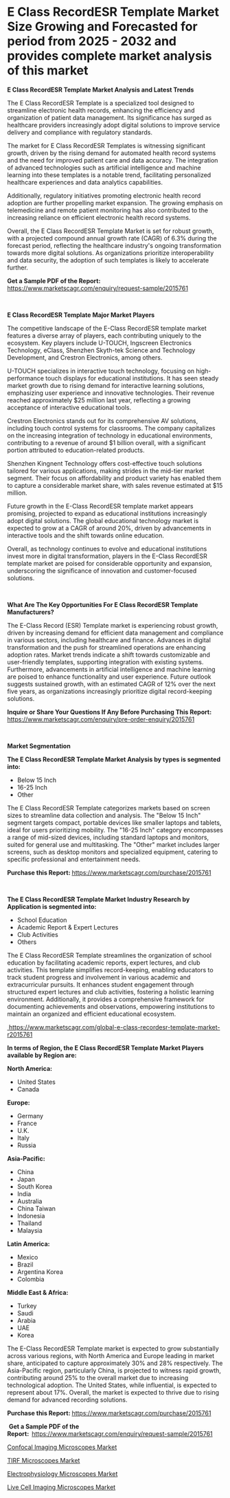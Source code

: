 <p><h1>E Class RecordESR Template Market Size Growing and Forecasted for period from 2025 - 2032 and provides complete market analysis of this market</h1></p><p><strong>E Class RecordESR Template Market Analysis and Latest Trends</strong></p>
<p><p>The E Class RecordESR Template is a specialized tool designed to streamline electronic health records, enhancing the efficiency and organization of patient data management. Its significance has surged as healthcare providers increasingly adopt digital solutions to improve service delivery and compliance with regulatory standards. </p><p>The market for E Class RecordESR Templates is witnessing significant growth, driven by the rising demand for automated health record systems and the need for improved patient care and data accuracy. The integration of advanced technologies such as artificial intelligence and machine learning into these templates is a notable trend, facilitating personalized healthcare experiences and data analytics capabilities.</p><p>Additionally, regulatory initiatives promoting electronic health record adoption are further propelling market expansion. The growing emphasis on telemedicine and remote patient monitoring has also contributed to the increasing reliance on efficient electronic health record systems.</p><p>Overall, the E Class RecordESR Template Market is set for robust growth, with a projected compound annual growth rate (CAGR) of 6.3% during the forecast period, reflecting the healthcare industry's ongoing transformation towards more digital solutions. As organizations prioritize interoperability and data security, the adoption of such templates is likely to accelerate further.</p></p>
<p><strong>Get a Sample PDF of the Report:&nbsp;</strong> <a href="https://www.marketscagr.com/enquiry/request-sample/2015761?utm_campaign=2012&utm_medium=2&utm_source=Github&utm_content=ia&utm_term=29032025&utm_id=e-class-recordesr-template">https://www.marketscagr.com/enquiry/request-sample/2015761</a></p>
<p>&nbsp;</p>
<p><strong>E Class RecordESR Template Major Market Players</strong></p>
<p><p>The competitive landscape of the E-Class RecordESR template market features a diverse array of players, each contributing uniquely to the ecosystem. Key players include U-TOUCH, Ingscreen Electronics Technology, eClass, Shenzhen Skyth-tek Science and Technology Development, and Crestron Electronics, among others.</p><p>U-TOUCH specializes in interactive touch technology, focusing on high-performance touch displays for educational institutions. It has seen steady market growth due to rising demand for interactive learning solutions, emphasizing user experience and innovative technologies. Their revenue reached approximately $25 million last year, reflecting a growing acceptance of interactive educational tools.</p><p>Crestron Electronics stands out for its comprehensive AV solutions, including touch control systems for classrooms. The company capitalizes on the increasing integration of technology in educational environments, contributing to a revenue of around $1 billion overall, with a significant portion attributed to education-related products.</p><p>Shenzhen Kingnent Technology offers cost-effective touch solutions tailored for various applications, making strides in the mid-tier market segment. Their focus on affordability and product variety has enabled them to capture a considerable market share, with sales revenue estimated at $15 million.</p><p>Future growth in the E-Class RecordESR template market appears promising, projected to expand as educational institutions increasingly adopt digital solutions. The global educational technology market is expected to grow at a CAGR of around 20%, driven by advancements in interactive tools and the shift towards online education.</p><p>Overall, as technology continues to evolve and educational institutions invest more in digital transformation, players in the E-Class RecordESR template market are poised for considerable opportunity and expansion, underscoring the significance of innovation and customer-focused solutions.</p></p>
<p>&nbsp;</p>
<p><strong>What Are The Key Opportunities For E Class RecordESR Template Manufacturers?</strong></p>
<p><p>The E-Class Record (ESR) Template market is experiencing robust growth, driven by increasing demand for efficient data management and compliance in various sectors, including healthcare and finance. Advances in digital transformation and the push for streamlined operations are enhancing adoption rates. Market trends indicate a shift towards customizable and user-friendly templates, supporting integration with existing systems. Furthermore, advancements in artificial intelligence and machine learning are poised to enhance functionality and user experience. Future outlook suggests sustained growth, with an estimated CAGR of 12% over the next five years, as organizations increasingly prioritize digital record-keeping solutions.</p></p>
<p><strong>Inquire or Share Your Questions If Any Before Purchasing This Report:</strong> <a href="https://www.marketscagr.com/enquiry/pre-order-enquiry/2015761?utm_campaign=2012&utm_medium=2&utm_source=Github&utm_content=ia&utm_term=29032025&utm_id=e-class-recordesr-template">https://www.marketscagr.com/enquiry/pre-order-enquiry/2015761</a></p>
<p>&nbsp;</p>
<p><strong>Market Segmentation</strong></p>
<p><strong>The E Class RecordESR Template Market Analysis by types is segmented into:</strong></p>
<p><ul><li>Below 15 Inch</li><li>16-25 Inch</li><li>Other</li></ul></p>
<p><p>The E Class RecordESR Template categorizes markets based on screen sizes to streamline data collection and analysis. The "Below 15 Inch" segment targets compact, portable devices like smaller laptops and tablets, ideal for users prioritizing mobility. The "16-25 Inch" category encompasses a range of mid-sized devices, including standard laptops and monitors, suited for general use and multitasking. The "Other" market includes larger screens, such as desktop monitors and specialized equipment, catering to specific professional and entertainment needs.</p></p>
<p><strong>Purchase this Report:&nbsp;</strong><a href="https://www.marketscagr.com/purchase/2015761?utm_campaign=2012&utm_medium=2&utm_source=Github&utm_content=ia&utm_term=29032025&utm_id=e-class-recordesr-template">https://www.marketscagr.com/purchase/2015761</a></p>
<p>&nbsp;</p>
<p><strong>The E Class RecordESR Template Market Industry Research by Application is segmented into:</strong></p>
<p><ul><li>School Education</li><li>Academic Report & Expert Lectures</li><li>Club Activities</li><li>Others</li></ul></p>
<p><p>The E Class RecordESR Template streamlines the organization of school education by facilitating academic reports, expert lectures, and club activities. This template simplifies record-keeping, enabling educators to track student progress and involvement in various academic and extracurricular pursuits. It enhances student engagement through structured expert lectures and club activities, fostering a holistic learning environment. Additionally, it provides a comprehensive framework for documenting achievements and observations, empowering institutions to maintain an organized and efficient educational ecosystem.</p></p>
<p><a href="https://www.marketscagr.com/global-e-class-recordesr-template-market-r2015761?utm_campaign=2012&utm_medium=2&utm_source=Github&utm_content=ia&utm_term=29032025&utm_id=e-class-recordesr-template">&nbsp;https://www.marketscagr.com/global-e-class-recordesr-template-market-r2015761</a></p>
<p><strong>In terms of Region, the E Class RecordESR Template Market Players available by Region are:</strong></p>
<p>
    <p> <strong> North America: </strong>
        <ul>
            <li>United States</li>
            <li>Canada</li>
        </ul>
        </p> 
    <p> <strong> Europe: </strong>
        <ul>
            <li>Germany</li>
            <li>France</li>
            <li>U.K.</li>
            <li>Italy</li>
            <li>Russia</li>
        </ul>
        </p> 
    <p> <strong> Asia-Pacific: </strong>
        <ul>
            <li>China</li>
            <li>Japan</li>
            <li>South Korea</li>
            <li>India</li>
            <li>Australia</li>
            <li>China Taiwan</li>
            <li>Indonesia</li>
            <li>Thailand</li>
            <li>Malaysia</li>
        </ul>
        </p> 
    <p> <strong> Latin America: </strong>
        <ul>
            <li>Mexico</li>
            <li>Brazil</li>
            <li>Argentina Korea</li>
            <li>Colombia</li>
        </ul>
        </p> 
    <p> <strong> Middle East & Africa: </strong>
        <ul>
            <li>Turkey</li>
            <li>Saudi</li>
            <li>Arabia</li>
            <li>UAE</li>
            <li>Korea</li>
        </ul>
    </p>
    </p>
<p><p>The E-Class RecordESR Template market is expected to grow substantially across various regions, with North America and Europe leading in market share, anticipated to capture approximately 30% and 28% respectively. The Asia-Pacific region, particularly China, is projected to witness rapid growth, contributing around 25% to the overall market due to increasing technological adoption. The United States, while influential, is expected to represent about 17%. Overall, the market is expected to thrive due to rising demand for advanced recording solutions.</p></p>
<p><strong>Purchase this Report: </strong><a href="https://www.marketscagr.com/purchase/2015761?utm_campaign=2012&utm_medium=2&utm_source=Github&utm_content=ia&utm_term=29032025&utm_id=e-class-recordesr-template">https://www.marketscagr.com/purchase/2015761</a></p>
<p>&nbsp;<strong>Get a Sample PDF of the Report:&nbsp;&nbsp;</strong><a href="https://www.marketscagr.com/enquiry/request-sample/2015761?utm_campaign=2012&utm_medium=2&utm_source=Github&utm_content=ia&utm_term=29032025&utm_id=e-class-recordesr-template">https://www.marketscagr.com/enquiry/request-sample/2015761</a></p>
<p><strong></strong></p>
<p><p><a href="https://github.com/ChiragRP21/Market-Research-Report-List-7/blob/main/confocal-imaging-microscopes-market.md?utm_campaign=2012&utm_medium=2&utm_source=Github&utm_content=ia&utm_term=29032025&utm_id=e-class-recordesr-template">Confocal Imaging Microscopes Market</a></p><p><a href="https://github.com/smarzkathyb6/Market-Research-Report-List-1/blob/main/tirf-microscopes-market.md?utm_campaign=2012&utm_medium=2&utm_source=Github&utm_content=ia&utm_term=29032025&utm_id=e-class-recordesr-template">TIRF Microscopes Market</a></p><p><a href="https://github.com/goickpache1m/Market-Research-Report-List-1/blob/main/electrophysiology-microscopes-market.md?utm_campaign=2012&utm_medium=2&utm_source=Github&utm_content=ia&utm_term=29032025&utm_id=e-class-recordesr-template">Electrophysiology Microscopes Market</a></p><p><a href="https://github.com/JakirUddin511/Market-Research-Report-List-2/blob/main/live-cell-imaging-microscopes-market.md?utm_campaign=2012&utm_medium=2&utm_source=Github&utm_content=ia&utm_term=29032025&utm_id=e-class-recordesr-template">Live Cell Imaging Microscopes Market</a></p></p>